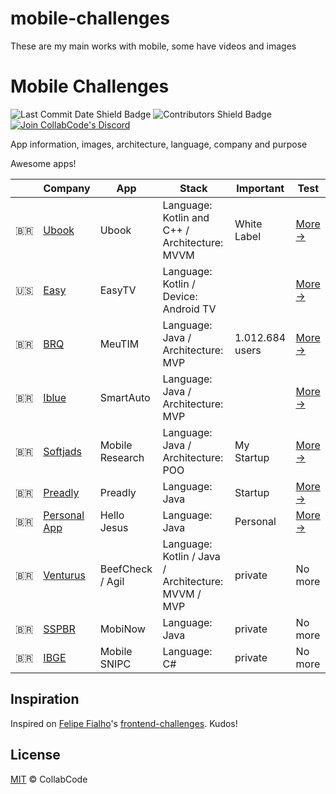 # mobile-challenges
These are my main works with mobile, some have videos and images

# Mobile Challenges

![Last Commit Date Shield Badge](https://img.shields.io/github/last-commit/CollabCodeTech/backend-challenges?color=F25A70&logo=github&style=for-the-badge)
![Contributors Shield Badge](https://img.shields.io/github/contributors-anon/CollabCodeTech/backend-challenges?color=F25A70&logo=github&style=for-the-badge)
<a href="https://bit.ly/discord_collabcode"><img src="https://img.shields.io/discord/462784660829896714?color=F25A70&label=Join%20Collabcode%20Discord&logo=discord&logoColor=F25A70&style=for-the-badge" alt="Join CollabCode's Discord"/></a>

App information, images, architecture, language, company and purpose

Awesome apps!

| | Company | App | Stack | Important | Test
|--|--|--|--|--|--
| :brazil: | [Ubook](http://www.ubook.com/) | Ubook  |  Language: Kotlin and C++   /  Architecture: MVVM | White Label | [More →](https://github.com/jorgealbertojas/Ubook)
| :us: | [Easy](https://easytv.io/) |  EasyTV  | Language: Kotlin / Device: Android TV | |[More →](https://github.com/jorgealbertojas/easy/blob/main/README.md)
| :brazil: | [BRQ](https://www.brq.com/) | MeuTIM  | Language: Java  / Architecture: MVP  | 1.012.684 users | [More →](https://play.google.com/store/apps/details?id=br.com.timbrasil.meutim)
| :brazil: | [Iblue](https://www.iblueconsulting.com.br/) |  SmartAuto  | Language: Java  / Architecture: MVP | | [More →](https://github.com/jorgealbertojas/smartAuto/blob/main/README.md)
| :brazil: | [Softjads](https://softjads.com.br/) |  Mobile Research  | Language: Java  / Architecture: POO | My Startup | [More →](https://play.google.com/store/apps/details?id=com.softjads.cadeconsumo)
| :brazil: | [Preadly](https://buyerandbrand.com.br/preadly-lanca-aplicativo-que-reune-blogs-do-mundo-inteiro/) |  Preadly  | Language: Java | Startup | [More →](https://github.com/jorgealbertojas/preadly/blob/main/README.md)
| :brazil: | [Personal App](https://play.google.com/store/apps/details?id=com.softjads.jorge.hellojesus) |  Hello Jesus  | Language: Java | Personal | [More →](https://github.com/jorgealbertojas/HelloJesus/blob/master/README.md)
| :brazil: | [Venturus](https://venturus.org.br/) |  BeefCheck / Agil  | Language: Kotlin / Java  /  Architecture: MVVM / MVP | private | No more
| :brazil: | [SSPBR](https://www.naturgy.com.br/comeco) |  MobiNow  | Language: Java | private | No more
| :brazil: | [IBGE](https://www.ibge.gov.br/) |  Mobile SNIPC  | Language: C# | private | No more



## Inspiration

Inspired on [Felipe Fialho](https://github.com/felipefialho)'s [frontend-challenges](https://github.com/felipefialho/frontend-challenges). Kudos!

## License

[MIT](/license) &copy; CollabCode

